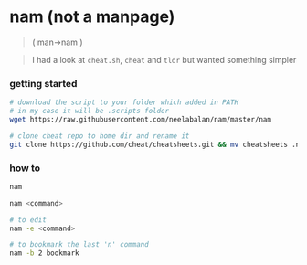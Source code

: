 # nam (not a manpage)
> ( man->nam )

> I had a look at `cheat.sh`, `cheat` and `tldr` but wanted something simpler

### getting started

```bash
# download the script to your folder which added in PATH
# in my case it will be .scripts folder
wget https://raw.githubusercontent.com/neelabalan/nam/master/nam

# clone cheat repo to home dir and rename it
git clone https://github.com/cheat/cheatsheets.git && mv cheatsheets .nam
```

### how to 

```bash
nam

nam <command>

# to edit
nam -e <command>

# to bookmark the last 'n' command
nam -b 2 bookmark
```

